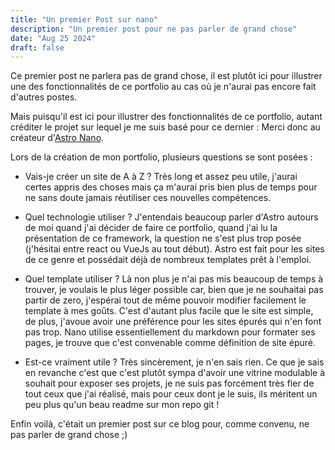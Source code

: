 ```yaml
---
title: "Un premier Post sur nano"
description: "Un premier post pour ne pas parler de grand chose"
date: "Aug 25 2024"
draft: false
---
```


Ce premier post ne parlera pas de grand chose, il est plutôt ici pour illustrer une des fonctionnalités de ce portfolio au cas où je n'aurai pas encore fait d'autres postes. 

Mais puisqu'il est ici pour illustrer des fonctionnalités de ce portfolio, autant créditer le projet sur lequel je me suis basé pour ce dernier : 
Merci donc au créateur d'[Astro Nano](https://github.com/markhorn-dev/astro-nano). 

Lors de la création de mon portfolio, plusieurs questions se sont posées : 

- Vais-je créer un site de A à Z ? Très long et assez peu utile, j'aurai certes appris des choses mais ça m'aurai pris bien plus de temps pour ne sans doute jamais réutiliser ces nouvelles compétences.

- Quel technologie utiliser ? J'entendais beaucoup parler d'Astro autours de moi quand j'ai décider de faire ce portfolio, quand j'ai lu la présentation de ce framework, la question ne s'est plus trop posée (j'hésitai entre react ou VueJs au tout début). Astro est fait pour les sites de ce genre et possédait déjà de nombreux templates prêt à l'emploi. 

- Quel template utiliser ? Là non plus je n'ai pas mis beaucoup de temps à trouver, je voulais le plus léger possible car, bien que je ne souhaitai pas partir de zero, j'espérai tout de même pouvoir modifier facilement le template à mes goûts. C'est d'autant plus facile que le site est simple, de plus, j'avoue avoir une préférence pour les sites épurés qui n'en font pas trop. Nano utilise essentiellement du markdown pour formater ses pages, je trouve que c'est convenable comme définition de site épuré. 

- Est-ce vraiment utile ? Très sincèrement, je n'en sais rien. Ce que je sais en revanche c'est que c'est plutôt sympa d'avoir une vitrine modulable à souhait pour exposer ses projets, je ne suis pas forcément très fier de tout ceux que j'ai réalisé, mais pour ceux dont je le suis, ils méritent un peu plus qu'un beau readme sur mon repo git ! 

Enfin voilà, c'était un premier post sur ce blog pour, comme convenu, ne pas parler de grand chose ;)